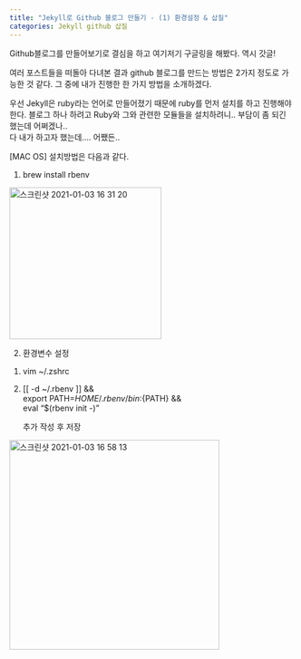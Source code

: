 ```yaml
---
title: "Jekyll로 Github 블로그 만들기 - (1) 환경설정 & 삽질"
categories: Jekyll github 삽질
---
```


Github블로그를 만들어보기로 결심을 하고 여기저기 구글링을 해봤다. 역시 갓글!

여러 포스트들을 떠돌아 다녀본 결과 github 블로그를 만드는 방법은 2가지 정도로 가능한 것 같다.
그 중에 내가 진행한 한 가지 방법을 소개하겠다.

우선 Jekyll은 ruby라는 언어로 만들어졌기 때문에 ruby를 먼저 설치를 하고 진행해야 한다.
블로그 하나 하려고 Ruby와 그와 관련한 모듈들을 설치하려니.. 부담이 좀 되긴 했는데 어쩌겠나..  
다 내가 하고자 했는데.... 어쨌든..

[MAC OS] 설치방법은 다음과 같다.


1. brew install rbenv   
<img width="268" alt="스크린샷 2021-01-03 16 31 20" src="https://user-images.githubusercontent.com/42923027/103474354-63603b80-4de6-11eb-8ca4-5d4859a03843.png"> 


2. 환경변수 설정
1) vim ~/.zshrc 
2) [[ -d ~/.rbenv ]] && \
    export PATH=${HOME}/.rbenv/bin:${PATH} && \
    eval “$(rbenv init -)” 
   
   추가 작성 후 저장
  
<img width="370" alt="스크린샷 2021-01-03 16 58 13" src="https://user-images.githubusercontent.com/42923027/103474387-a5897d00-4de6-11eb-88f9-b97b628093a2.png">




